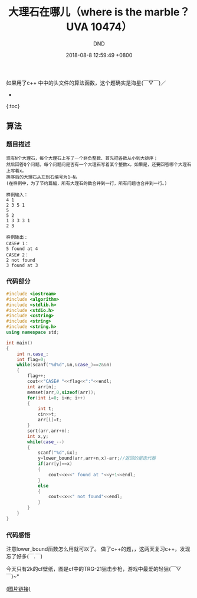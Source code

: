﻿---
layout: post
title:  "大理石在哪儿（where is the marble？ UVA 10474）"
date:   2018-08-8 12:59:49 +0800
categories: C-program-language
tags: C-program-language
img: http://or4d8nhvk.bkt.clouddn.com/18-8-11/37483813.jpg
author: DND
---

如果用了c++ 中<algorithm>中的头文件的算法函数，这个题确实是海星(￣▽￣)／

* 
{:toc}

## 算法

### 题目描述
```
现有N个大理石，每个大理石上写了一个非负整数、首先把各数从小到大排序；
然后回答Q个问题。每个问题问是否有一个大理石写着某个整数x，如果是，还要回答哪个大理石上写着x。
排序后的大理石从左到右编号为1~N。
(在样例中，为了节约篇幅，所有大理石的数合并到一行，所有问题也合并到一行。)

样例输入：
4 1
2 3 5 1
5
5 2
1 3 3 3 1
2 3

样例输出：
CASE# 1：
5 found at 4
CASE# 2：
2 not found
3 found at 3 

```

### 代码部分

```c++
#include <iostream>
#include <algorithm>
#include <stdlib.h>
#include <stdio.h>
#include <cstring>
#include <string>
#include <string.h>
using namespace std;

int main()
{
    int n,case_;
    int flag=0;
    while(scanf("%d%d",&n,&case_)==2&&n)
    {
        flag++;
        cout<<"CASE# "<<flag<<":"<<endl;
        int arr[n];
        memset(arr,0,sizeof(arr));
        for(int i=0; i<n; i++)
        {
            int t;
            cin>>t;
            arr[i]=t;
        }
        sort(arr,arr+n);
        int x,y;
        while(case_--)
        {
            scanf("%d",&x);
            y=lower_bound(arr,arr+n,x)-arr;//返回的是迭代器
            if(arr[y]==x)
            {
                cout<<x<<" found at "<<y+1<<endl;
            }
            else
            {
                cout<<x<<" not found"<<endl;
            }
        }
    }
}


```


### 代码感悟
注意lower_bound函数怎么用就可以了。
做了c++的题，，这两天复习c++，发现忘了好多(￣.￣)

今天只有2k的cf壁纸，图是cf中的TRG-21狙击步枪，游戏中最爱的轻狙(￣▽￣)~*  

[(图片链接)](http://or4d8nhvk.bkt.clouddn.com/18-8-11/3229517.jpg)


